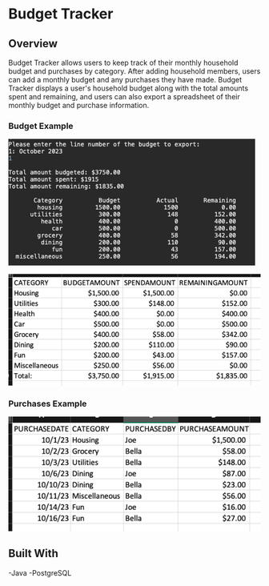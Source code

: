 # Budget Tracker

## Overview

Budget Tracker allows users to keep track of their monthly household budget and purchases by category. After adding household members, users can add a monthly budget and any purchases they have made. Budget Tracker displays a user's household budget along with the total amounts spent and remaining, and users can also export a spreadsheet of their monthly budget and purchase information. 

### Budget Example
![display-budget-2](./budgetTracker/images/display_budget_2.png)

![display-budget-1](./budgetTracker/images/budget_export.png)

### Purchases Example
![display-budget-1](./budgetTracker/images/purchases_export.png)

## Built With
-Java
-PostgreSQL

